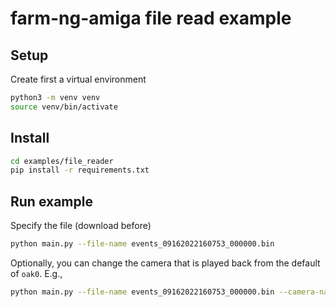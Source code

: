 # farm-ng-amiga file read example

## Setup

Create first a virtual environment

```bash
python3 -m venv venv
source venv/bin/activate
```

## Install

```bash
cd examples/file_reader
pip install -r requirements.txt
```

## Run example

Specify the file (download before)

```bash
python main.py --file-name events_09162022160753_000000.bin
```

Optionally, you can change the camera that is played back from the default of `oak0`. E.g.,

```bash
python main.py --file-name events_09162022160753_000000.bin --camera-name oak1
```